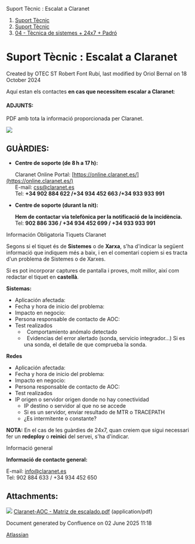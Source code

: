 Suport Tècnic : Escalat a Claranet  

1.  [Suport Tècnic](index.md)
2.  [Suport Tècnic](13893782.md)
3.  [04 - Tècnica de sistemes + 24x7 + Padró](26313202.md)

Suport Tècnic : Escalat a Claranet
==================================

Created by OTEC ST Robert Font Rubí, last modified by Oriol Bernal on 18 October 2024

Aquí estan els contactes **en cas que necessitem escalar a Claranet**:

  

#### ADJUNTS:

PDF amb tota la informació proporcionada per Claranet.

[![](rest/documentConversion/latest/conversion/thumbnail/100008902/1)](/download/attachments/100008900/Claranet-AOC%20-%20Matriz%20de%20escalado.pdf?version=1&modificationDate=1705666752608&api=v2)

**GUÀRDIES:**
-------------

*   **Centre de soporte (de 8 h a 17 h):**

      Claranet Online Portal: [https://online.claranet.es/](https://online.claranet.es/)  
      E-mail: [css@claranet.es](mailto:css@claranet.es)  
      Tel: **+34 902 884 622 /+34 934 452 663 /+34 933 933 991**

  

*   **Centre de soporte (durant la nit):**

      **Hem de contactar via telefònica per la notificació de la incidència.**  
      Tel: **902 886 336 / +34 934 452 699 / +34 933 933 991**

  

Información Obligatoria Tiquets Claranet

Segons si el tiquet és de **Sistemes** o de **Xarxa**, s'ha d'indicar la següent informació que indiquem més a baix, i en el comentari copiem si es tracta d'un problema de Sistemes o de Xarxes.

Si es pot incorporar captures de pantalla i proves, molt millor, així com redactar el tiquet en **castellà**.

**Sistemas:**

*   Aplicación afectada:
*   Fecha y hora de inicio del problema:
*   Impacto en negocio:
*   Persona responsable de contacto de AOC:
*   Test realizados
    *     Comportamiento anómalo detectado
    *     Evidencias del error alertado (sonda, servicio integrador...) Si es una sonda, el detalle de que comprueba la sonda.

**Redes**

*   Aplicación afectada:
*   Fecha y hora de inicio del problema:
*   Impacto en negocio:
*   Persona responsable de contacto de AOC:
*   Test realizados
*   IP origen o servidor origen donde no hay conectividad
    *   IP destino o servidor al que no se accede
    *   Si es un servidor, enviar resultado de MTR o TRACEPATH
    *   ¿Es intermitente o constante?

**NOTA:** En el cas de les guàrdies de 24x7, quan creiem que sigui necessari fer un **redeploy** o **reinici** del servei, s'ha d'indicar.

  

Informació general

**Informació de contacte general:**

E-mail: [info@claranet.es](mailto:info@claranet.es)  
Tel: 902 884 633 / +34 934 452 650

Attachments:
------------

![](images/icons/bullet_blue.gif) [Claranet-AOC - Matriz de escalado.pdf](attachments/100008900/100008902.pdf) (application/pdf)  

Document generated by Confluence on 02 June 2025 11:18

[Atlassian](http://www.atlassian.com/)